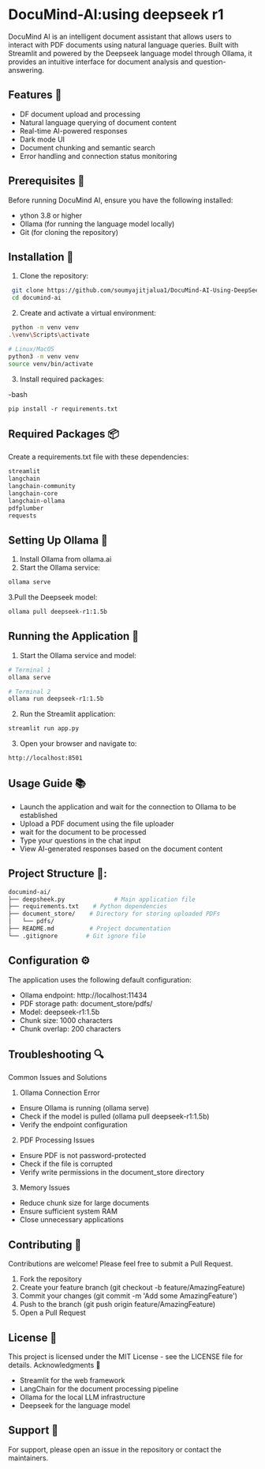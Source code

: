 # DocuMind-AI:using deepseek r1


DocuMind AI is an intelligent document assistant that allows users to interact with PDF documents using natural language queries. Built with Streamlit and powered by the Deepseek language model through Ollama, it provides an intuitive interface for document analysis and question-answering.

## Features 🌟

- DF document upload and processing
- Natural language querying of document content
- Real-time AI-powered responses
- Dark mode UI
- Document chunking and semantic search
- Error handling and connection status monitoring

## Prerequisites 🔧

Before running DocuMind AI, ensure you have the following installed:

- ython 3.8 or higher
- Ollama (for running the language model locally)
- Git (for cloning the repository)

## Installation 🚀

1. Clone the repository:

```bash
 git clone https://github.com/soumyajitjalua1/DocuMind-AI-Using-DeepSeek.git
 cd documind-ai
```

2. Create and activate a virtual environment:

```bash
 python -m venv venv
.\venv\Scripts\activate

# Linux/MacOS
python3 -m venv venv
source venv/bin/activate
```

3. Install required packages:

-bash

```
pip install -r requirements.txt
```

## Required Packages 📦

Create a requirements.txt file with these dependencies:

```bash
streamlit
langchain
langchain-community
langchain-core
langchain-ollama
pdfplumber
requests
```

## Setting Up Ollama 🤖

1. Install Ollama from ollama.ai
2. Start the Ollama service:

```bash
ollama serve
```

3.Pull the Deepseek model:

```bash
ollama pull deepseek-r1:1.5b
```

## Running the Application 🎯

1. Start the Ollama service and model:

```bash
# Terminal 1
ollama serve

# Terminal 2
ollama run deepseek-r1:1.5b
```

2. Run the Streamlit application:

```bash
streamlit run app.py
```

3. Open your browser and navigate to:

```bash
http://localhost:8501
```

## Usage Guide 📚

- Launch the application and wait for the connection to Ollama to be established
- Upload a PDF document using the file uploader
- wait for the document to be processed
- Type your questions in the chat input
- View AI-generated responses based on the document content

## Project Structure 📁:

```bash
documind-ai/
├── deepsheek.py              # Main application file
├── requirements.txt    # Python dependencies
├── document_store/    # Directory for storing uploaded PDFs
│   └── pdfs/
├── README.md          # Project documentation
└── .gitignore        # Git ignore file
```

## Configuration ⚙️

The application uses the following default configuration:

- Ollama endpoint: http://localhost:11434
- PDF storage path: document_store/pdfs/
- Model: deepseek-r1:1.5b
- Chunk size: 1000 characters
- Chunk overlap: 200 characters

## Troubleshooting 🔍

Common Issues and Solutions

1. Ollama Connection Error

- Ensure Ollama is running (ollama serve)
- Check if the model is pulled (ollama pull deepseek-r1:1.5b)
- Verify the endpoint configuration

2. PDF Processing Issues

- Ensure PDF is not password-protected
- Check if the file is corrupted
- Verify write permissions in the document_store directory

3. Memory Issues

- Reduce chunk size for large documents
- Ensure sufficient system RAM
- Close unnecessary applications

## Contributing 🤝

Contributions are welcome! Please feel free to submit a Pull Request.

1. Fork the repository
2. Create your feature branch (git checkout -b feature/AmazingFeature)
3. Commit your changes (git commit -m 'Add some AmazingFeature')
4. Push to the branch (git push origin feature/AmazingFeature)
5. Open a Pull Request

## License 📄

This project is licensed under the MIT License - see the LICENSE file for details.
Acknowledgments 🙏

- Streamlit for the web framework
- LangChain for the document processing pipeline
- Ollama for the local LLM infrastructure
- Deepseek for the language model

## Support 💬

For support, please open an issue in the repository or contact the maintainers.
